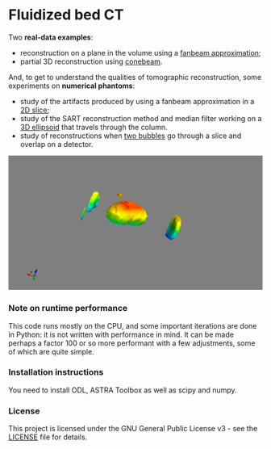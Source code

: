 # Fluidized bed CT 
Two **real-data examples**:
- reconstruction on a plane in the volume using a [fanbeam approximation](examples/fanbeam_approx.ipynb);
- partial 3D reconstruction using [conebeam](examples/conebeam_3d.ipynb).

And, to get to understand the qualities of tomographic reconstruction, some experiments on 
**numerical phantoms**:
- study of the artifacts produced by using a fanbeam approximation in a [2D slice](examples/phantom_2d.ipynb);
- study of the SART reconstruction method and median filter working on a [3D ellipsoid](examples/phantom_3d.ipynb) that travels through the column.
- study of reconstructions when [two bubbles](examples/double_bubble.ipynb) go through a slice 
and overlap on a detector.

![](bubble.png) 

### Note on runtime performance 
This code runs mostly on the CPU, and some important iterations are done in 
Python: it is not written with performance in mind. It can be made perhaps a factor 100 or so 
more performant with a few adjustments, some of which are quite simple.

### Installation instructions
You need to install ODL, ASTRA Toolbox as well as scipy and numpy.

### License
This project is licensed under the GNU General Public License v3 - see the [LICENSE](LICENSE) file for details.
